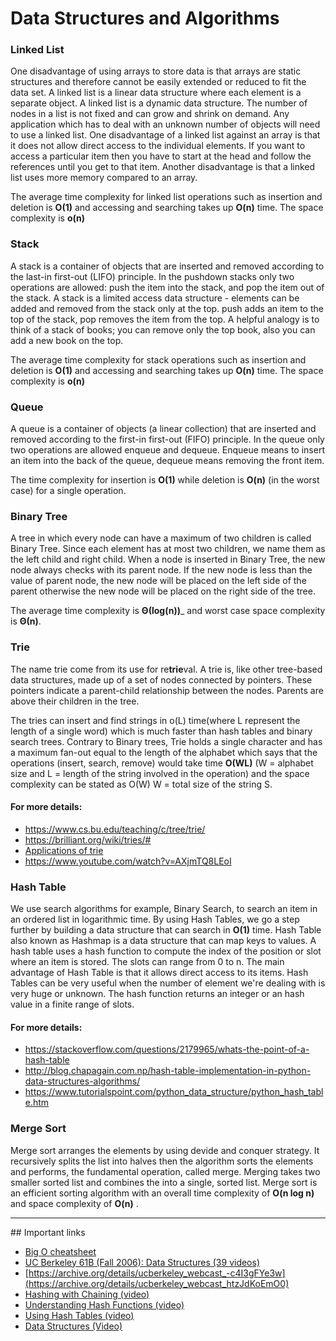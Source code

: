 # Data Structures and Algorithms
### Linked List

One disadvantage of using arrays to store data is that arrays are static structures and therefore cannot be easily extended or reduced to fit the data set. A linked list is a linear data structure where each element is a separate object.
A linked list is a dynamic data structure. The number of nodes in a list is not fixed and can grow and shrink on demand. Any application which has to deal with an unknown number of objects will need to use a linked list.
One disadvantage of a linked list against an array is that it does not allow direct access to the individual elements. If you want to access a particular item then you have to start at the head and follow the references until you get to that item.
Another disadvantage is that a linked list uses more memory compared to an array.

The average time complexity for linked list operations such as insertion and deletion is __O(1)__ and accessing and searching takes up __O(n)__ time. 
The space complexity is __o(n)__

### Stack

A stack is a container of objects that are inserted and removed according to the last-in first-out (LIFO) principle. In the pushdown stacks only two operations are allowed: push the item into the stack, and pop the item out of the stack. A stack is a limited access data structure - elements can be added and removed from the stack only at the top. push adds an item to the top of the stack, pop removes the item from the top. A helpful analogy is to think of a stack of books; you can remove only the top book, also you can add a new book on the top.

The average time complexity for stack operations such as insertion and deletion is __O(1)__ and accessing and searching takes up __O(n)__ time. 
The space complexity is __o(n)__

### Queue

A queue is a container of objects (a linear collection) that are inserted and removed according to the first-in first-out (FIFO) principle.  In the queue only two operations are allowed enqueue and dequeue. Enqueue means to insert an item into the back of the queue, dequeue means removing the front item.

The time complexity for insertion is __O(1)__ while deletion is __O(n)__ (in the worst case) for a single operation.
### Binary Tree

A tree in which every node can have a maximum of two children is called Binary Tree. Since each element has at most two children, we name them as the left child and right child. When a node is inserted in Binary Tree, the new node always checks with its parent node. If the new node is less than the value of parent node, the new node will be placed on the left side of the parent otherwise the new node will be placed on the right side of the tree.

The average time complexity is __Θ(log(n))___ and worst case space complexity is __Θ(n)__. 

### Trie

The name trie come from its use for re<b>trie</b>val. A trie is, like other tree-based data structures, made up of a set of nodes connected by pointers. These pointers indicate a parent-child relationship between the nodes. Parents are above their children in the tree. 

The tries can insert and find strings in o(L) time(where L represent the length of a single word) which is much faster than hash tables and binary search trees. Contrary to Binary trees, Trie holds a single character and has a maximum fan-out equal to the length of the alphabet which says that the operations (insert, search, remove) would take time __O(WL)__ (W = alphabet size  and L = length of the string involved in the operation) and the space complexity can be stated as O(W) W = total size of the string S.

#### For more details:
* https://www.cs.bu.edu/teaching/c/tree/trie/
* https://brilliant.org/wiki/tries/#
* [Applications of trie](http://blog.xebia.in/index.php/2015/09/28/applications-of-trie-data-structure/)
* https://www.youtube.com/watch?v=AXjmTQ8LEoI

### Hash Table

We use search algorithms for example, Binary Search, to search an item in an ordered list in logarithmic time. By using Hash Tables, we go a step further by building a data structure that can search in __O(1)__ time. Hash Table also known as Hashmap is a data structure that can map keys to values.
A hash table uses a hash function to compute the index of the position or slot where an item is stored. The slots can range from 0 to n. 
The main advantage of Hash Table is that it allows direct access to its items. Hash Tables can be very useful when the number of element we're dealing with is very huge or unknown. The hash function returns an integer or an hash value in a finite range of slots.

#### For more details:
* https://stackoverflow.com/questions/2179965/whats-the-point-of-a-hash-table
* http://blog.chapagain.com.np/hash-table-implementation-in-python-data-structures-algorithms/
* https://www.tutorialspoint.com/python_data_structure/python_hash_table.htm
### Merge Sort

Merge sort arranges the elements by using devide and conquer strategy. It recursively splits the list into halves then the algorithm sorts the elements and performs, the fundamental operation, called merge. Merging takes two smaller sorted list and combines the into a single, sorted list. Merge sort is an efficient sorting algorithm with an overall time complexity of __O(n log n)__ and space complexity of __O(n)__ .
<hr>
## Important links 

* [Big O cheatsheet](https://www.bigocheatsheet.com/)
* [UC Berkeley 61B (Fall 2006): Data Structures (39 videos)](https://archive.org/details/ucberkeley-webcast-PL4BBB74C7D2A1049C)
* [https://archive.org/details/ucberkeley_webcast_-c4I3gFYe3w](https://archive.org/details/ucberkeley_webcast_htzJdKoEmO0)
* [Hashing with Chaining (video)](https://www.youtube.com/watch?v=0M_kIqhwbFo&list=PLUl4u3cNGP61Oq3tWYp6V_F-5jb5L2iHb&index=8)
* [Understanding Hash Functions (video)](https://archive.org/details/0102WhatYouShouldKnow/06_02-understandingHashFunctions.mp4)
* [Using Hash Tables (video)](https://archive.org/details/0102WhatYouShouldKnow/06_03-usingHashTables.mp4)
* [Data Structures (Video)](https://www.coursera.org/learn/data-structures/home/week/3)
